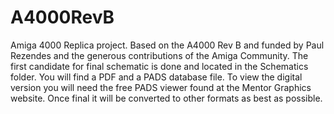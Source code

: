 # A4000RevB
Amiga 4000 Replica project. Based on the A4000 Rev B and funded by Paul Rezendes and the generous contributions of the Amiga Community. The first candidate for final schematic is done and located in the Schematics folder. You will find a PDF and a PADS database file. To view the digital version you will need the free PADS viewer found at the Mentor Graphics website. Once final it will be converted to other formats as best as possible. 
